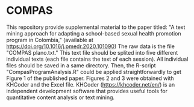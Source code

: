 # COMPAS
This repository provide supplemental material to the paper titled: "A text mining approach for adapting a school-based sexual health promotion program in Colombia," (available at https://doi.org/10.1016/j.pmedr.2020.101090)
The raw data is the file "COMPAS plano.txt." This text file should be splited into five different individual texts (each file contains the text of each session). 
All individual files should be saved in a same directory. Then, the R-script "CompasProgramAnalysis.R" could be applied straightforwardly to get Figure 1 of the published paper. Figures 2 and 3 were obtained with KHCoder and the Excel file.
KHCoder (https://khcoder.net/en/) is an independent development software that provides useful tools for quantitative content analysis or text mining.
